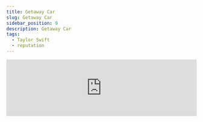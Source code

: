 ```yaml
---
title: Getaway Car
slug: Getaway Car
sidebar_position: 9
description: Getaway Car
tags:
  - Taylor Swift
  - reputation
---
```


<iframe
  width="100%"
  height={315}
  src="https://www.youtube.com/embed/FhPLQVlUiNQ"
  title="YouTube video player"
  frameBorder={0}
  allow="accelerometer; autoplay; clipboard-write; encrypted-media; gyroscope; picture-in-picture; web-share"
  allowFullScreen="true"
/>


# 翻譯

[Intro]  
No, nothing good starts in a getaway car  
目的地為逃亡的奔馳，總沒好事發生  
  
[Verse 1]  
It was the best of times, the worst of crimes  
我們在最棒的相遇，做著最糟糕的勾當  
I struck a match and blew your mind  
我划了根火柴，點燃你激情的心  
But I didn't mean it and you didn’t see it  
我無意如此，你卻覺得有挑逗的意思  
The ties were black, the lies were white  
那黑領帶看著多斯文，那謊言聽著就有多蒼白  
In shades of gray in candlelight  
燭光燃起周圍的灰色陰影  
I wanted to leave him, I needed a reason  
我想離開，但我需要個理由  
  
[Pre-Chorus]  
"X" marks the spot where we fell apart  
畫叉的地方，是我們摔車的標記  
He poisoned the well, I was lyin' to myself  
他滿口甜言蜜語，而我沉浸在那花言巧語  
I knew it from the first Old Fashioned, we were cursed  
我打從第一杯酒就知道，我們被詛咒了  
We never had a shotgun shot in the dark (Oh!)  
這段情永遠不會開花結果  
  
[Chorus]  
You were drivin' the getaway car  
我們駕車通往逃亡  
We were flyin’, but we'd never get far  
我們在高空飛行，但永遠飛不遙遠  
Don't pretend it's such a mystery  
不要假裝這是愛的謎題  
Think about the place where you first met me  
想一想我們初遇的地方吧  
Ridin' in a getaway car  
在逃亡的車上奔馳  
There were sirens in the beat of your heart  
你的心跳夾著空襲警報  
Should've known I'd be the first to leave  
我當時應該先離開的  
Think about the place where you first met me  
想一想我們初遇的地方吧  
In a getaway car, oh-oh-oh  
在逃亡的車上奔馳  
No, they never get far, oh-oh-ah  
永遠逃不遠  
No, nothing good starts in a getaway car  
目的地為逃亡的奔馳，總沒好事發生  
  
[Verse 2]  
It was the great escape, the prison break  
這是個偉大的破獄逃亡行動  
The light of freedom on my face  
自由的陽光在我臉上  
But you weren't thinkin’ and I was just drinkin’  
但我當時腦袋空白，喝酒消愁  
While he was runnin' after us, I was screamin’, "Go, go, go!"  
他那時追著我，我大喊著，快逃!!  
But with three of us, honey, it's a sideshow  
但寶貝，這是我們三人的餘興表演節目  
And a circus ain't a love story and now we're both sorry  
但八點檔的連續劇並不是真的愛情故事，現在我們都心懷愧疚  
(We’re both sorry)  
  
[Pre-Chorus]  
"X" marks the spot where we fell apart  
畫叉的地方，是我們摔車的標記  
He poisoned the well, every man for himself  
他自己沉浸在那粉紅泡沫  
I knew it from the first Old Fashioned, we were cursed  
我打從第一杯酒就知道，我們被詛咒了  
It hit you like a shotgun shot to the heart (Oh!)  
這一發子彈射中你的心。  
  
[Chorus]  
You were drivin' the getaway car  
我們駕車通往逃亡  
We were flyin’, but we'd never get far  
我們在高空飛行，但永遠飛不遙遠  
Don't pretend it's such a mystery  
不要假裝這是愛的謎題  
Think about the place where you first met me  
想一想我們初遇的地方吧  
Ridin' in a getaway car  
在逃亡的車上奔馳  
There were sirens in the beat of your heart  
你的心跳夾著空襲警報  
Should've known I'd be the first to leave  
我當時應該先離開的  
Think about the place where you first met me  
想一想我們初遇的地方吧  
In a getaway car, oh-oh-oh  
在逃亡的車上奔馳  
No, they never get far, oh-oh-ah  
永遠逃不遠  
No, nothing good starts in a getaway car  
目的地為逃亡的奔馳，總沒好事發生  
  
[Bridge]  
We were jet-set, Bonnie and Clyde (Oh-oh)  
我們曾是天生一對，鴛鴦大盜  
Until I switched to the other side, to the other side  
直到我像個牆頭草，切換陣營  
It's no surprise I turned you in (Oh-oh)  
我背叛了你一點都不意外  
'Cause us traitors never win  
因為叛徒們從來都不是贏家    
  
[Breakdown]  
I'm in a getaway car  
我在駛向逃亡的車輛  
I left you in a motel bar  
我把你留在飯店的酒吧  
Put the money in a bag and I stole the keys  
偷走了錢，幹走了鑰匙  
That was the last time you ever saw me (Oh!)  
那是你最後一次看到我  
  
[Chorus]  
Drivin' the getaway car  
我們駕車通往逃亡  
We were flyin', but we'd never get far (Don't pretend)  
我們在高空飛行，但永遠飛不遙遠  
Don't pretend it's such a mystery  
不要假裝這是愛的謎題  
Think about the place where you first met me  
想一想我們初遇的地方吧  
Ridin' in a getaway car  
在逃亡的車上奔馳  
There were sirens in the beat of your heart (Should've known)  
你的心跳夾著空襲警報  
Should've known I'd be the first to leave  
我當時應該先離開的  
Think about the place where you first met me  
想一想我們初遇的地方吧  
In a getaway car, oh-oh-oh  
在逃亡的車上奔馳  
No, they never get far, oh-oh-ah  
永遠逃不遠  
No, nothing good starts in a getaway car  
目的地為逃亡的奔馳，總沒好事發生  
  
[Outro]  
I was ridin' in a getaway car  
我駕車逃離  
I was cryin' in a getaway car  
我手握方向盤哭泣  
I was dyin' in a getaway car  
在車上痛不欲生  
Said goodbye in a getaway car  
在我們相遇的逃亡車說再見吧  
Ridin' in a getaway car  
我駕車逃離  
I was cryin' in a getaway car  
我手握方向盤哭泣  
I was dyin' in a getaway car  
在車上痛不欲生  
Said goodbye in a getaway car  
在我們相遇的逃亡車說再見吧    

